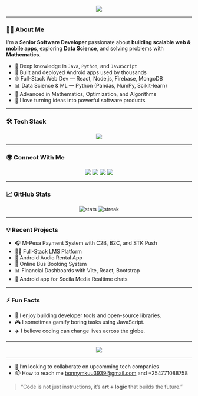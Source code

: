 <!-- Profile Header -->
<p align="center">
  <img src="https://readme-typing-svg.herokuapp.com?font=Fira+Code&size=24&pause=1000&color=3F51B5&center=true&vCenter=true&width=800&lines=Hi+there!+I'm+Boniface+Nderitu;Senior+Software+Developer;Full-Stack+Engineer+%7C+AI+Builder+%7C+Tech+Mentor" />
</p>


---

### 👨‍💻 About Me

I'm a **Senior Software Developer** passionate about **building scalable web & mobile apps**, exploring **Data Science**, and solving problems with **Mathematics**.

- 🧠 Deep knowledge in `Java`, `Python`, and `JavaScript`
- 📱 Built and deployed Android apps used by thousands
- 🌐 Full-Stack Web Dev — React, Node.js, Firebase, MongoDB
- 📊 Data Science & ML — Python (Pandas, NumPy, Scikit-learn)
- 🧮 Advanced in Mathematics, Optimization, and Algorithms
- 🚀 I love turning ideas into powerful software products

---

### 🛠️ Tech Stack

<p align="center">
  <img src="https://skillicons.dev/icons?i=java,python,javascript,nodejs,react,html,css,mongodb,firebase,git,linux,androidstudio,vscode" />
</p>

---

### 🌍 Connect With Me

<p align="center">
  <a href="https://www.linkedin.com/in/your-linkedin" target="_blank"><img src="https://img.shields.io/badge/LinkedIn-blue?style=for-the-badge&logo=linkedin" /></a>
  <a href="https://twitter.com/your-handle" target="_blank"><img src="https://img.shields.io/badge/Twitter-1DA1F2?style=for-the-badge&logo=twitter" /></a>
  <a href="https://github.com/bonnymkuu" target="_blank"><img src="https://img.shields.io/badge/GitHub-100000?style=for-the-badge&logo=github" /></a>
  <a href="mailto:bonnymkuu3939@gmail.com"><img src="https://img.shields.io/badge/Email-D14836?style=for-the-badge&logo=gmail" /></a>
</p>

---

### 📈 GitHub Stats

<p align="center">
  <img src="https://github-readme-stats.vercel.app/api?username=bonnymkuu&show_icons=true&theme=radical" alt="stats" />
  <img src="https://github-readme-streak-stats.herokuapp.com/?user=bonnymkuu&theme=radical" alt="streak" />
</p>

---

### 💡 Recent Projects

- 🎧 M-Pesa Payment System with C2B, B2C, and STK Push
- 🧑‍🏫 Full-Stack LMS Platform
- 📱 Android Audio Rental App 
- 🚌 Online Bus Booking System
- 📊 Financial Dashboards with Vite, React, Bootstrap
- 📱 Android app for Socila Media Realtime chats

---

### ⚡ Fun Facts

- 🔐 I enjoy building developer tools and open-source libraries.
- 🎮 I sometimes gamify boring tasks using JavaScript.
- ✈️ I believe coding can change lives across the globe.

---

<p align="center">
  <img src="https://github-profile-trophy.vercel.app/?username=bonnymkuu&theme=matrix&no-frame=true&margin-w=10" />
</p>

---

- 💞️ I’m looking to collaborate on upcomming tech companies
- 📫 How to reach me bonnymkuu3939@gmail.com and +254771088758

> “Code is not just instructions, it’s **art + logic** that builds the future.”


